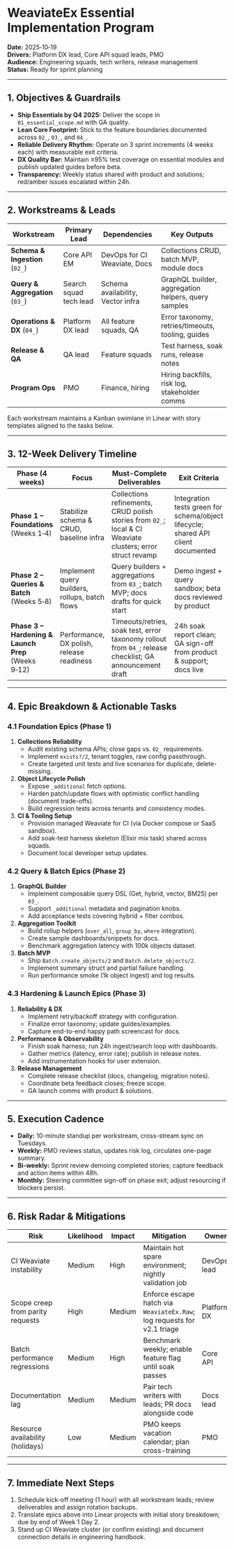 # WeaviateEx Essential Implementation Program

**Date:** 2025‑10‑19  
**Drivers:** Platform DX lead, Core API squad leads, PMO  
**Audience:** Engineering squads, tech writers, release management  
**Status:** Ready for sprint planning

---

## 1. Objectives & Guardrails

- **Ship Essentials by Q4 2025:** Deliver the scope in `01_essential_scope.md` with GA quality.  
- **Lean Core Footprint:** Stick to the feature boundaries documented across `02_`, `03_`, and `04_`.  
- **Reliable Delivery Rhythm:** Operate on 3 sprint increments (4 weeks each) with measurable exit criteria.  
- **DX Quality Bar:** Maintain ≥95% test coverage on essential modules and publish updated guides before beta.  
- **Transparency:** Weekly status shared with product and solutions; red/amber issues escalated within 24h.

---

## 2. Workstreams & Leads

| Workstream | Primary Lead | Dependencies | Key Outputs |
| --- | --- | --- | --- |
| **Schema & Ingestion** (`02_`) | Core API EM | DevOps for CI Weaviate, Docs | Collections CRUD, batch MVP, module docs |
| **Query & Aggregation** (`03_`) | Search squad tech lead | Schema availability, Vector infra | GraphQL builder, aggregation helpers, query samples |
| **Operations & DX** (`04_`) | Platform DX lead | All feature squads, QA | Error taxonomy, retries/timeouts, tooling, guides |
| **Release & QA** | QA lead | Feature squads | Test harness, soak runs, release notes |
| **Program Ops** | PMO | Finance, hiring | Hiring backfills, risk log, stakeholder comms |

Each workstream maintains a Kanban swimlane in Linear with story templates aligned to the tasks below.

---

## 3. 12-Week Delivery Timeline

| Phase (4 weeks) | Focus | Must-Complete Deliverables | Exit Criteria |
| --- | --- | --- | --- |
| **Phase 1 – Foundations** (Weeks 1‑4) | Stabilize schema & CRUD, baseline infra | Collections refinements, CRUD polish stories from `02_`; local & CI Weaviate clusters; error struct revamp | Integration tests green for schema/object lifecycle; shared API client documented |
| **Phase 2 – Queries & Batch** (Weeks 5‑8) | Implement query builders, rollups, batch flows | Query builders + aggregations from `03_`; batch MVP; docs drafts for quick start | Demo ingest + query sandbox; beta docs reviewed by product |
| **Phase 3 – Hardening & Launch Prep** (Weeks 9‑12) | Performance, DX polish, release readiness | Timeouts/retries, soak test, error taxonomy rollout from `04_`; release checklist; GA announcement draft | 24h soak report clean; GA sign-off from product & support; docs live |

---

## 4. Epic Breakdown & Actionable Tasks

### 4.1 Foundation Epics (Phase 1)

1. **Collections Reliability**
   - Audit existing schema APIs; close gaps vs. `02_` requirements.
   - Implement `exists?/2`, tenant toggles, raw config passthrough.
   - Create targeted unit tests and live scenarios for duplicate, delete-missing.
2. **Object Lifecycle Polish**
   - Expose `_additional` fetch options.
   - Harden patch/update flows with optimistic conflict handling (document trade-offs).
   - Build regression tests across tenants and consistency modes.
3. **CI & Tooling Setup**
   - Provision managed Weaviate for CI (via Docker compose or SaaS sandbox).
   - Add soak-test harness skeleton (Elixir mix task) shared across squads.
   - Document local developer setup updates.

### 4.2 Query & Batch Epics (Phase 2)

1. **GraphQL Builder**
   - Implement composable query DSL (Get, hybrid, vector, BM25) per `03_`.
   - Support `_additional` metadata and pagination knobs.
   - Add acceptance tests covering hybrid + filter combos.
2. **Aggregation Toolkit**
   - Build rollup helpers (`over_all`, `group_by`, `where` integration).
   - Create sample dashboards/snippets for docs.
   - Benchmark aggregation latency with 100k objects dataset.
3. **Batch MVP**
   - Ship `Batch.create_objects/2` and `Batch.delete_objects/2`.
   - Implement summary struct and partial failure handling.
   - Run performance smoke (1k object ingest) and log results.

### 4.3 Hardening & Launch Epics (Phase 3)

1. **Reliability & DX**
   - Implement retry/backoff strategy with configuration.
   - Finalize error taxonomy; update guides/examples.
   - Capture end-to-end happy path screencast for docs.
2. **Performance & Observability**
   - Finish soak harness; run 24h ingest/search loop with dashboards.
   - Gather metrics (latency, error rate); publish in release notes.
   - Add instrumentation hooks for user extension.
3. **Release Management**
   - Complete release checklist (docs, changelog, migration notes).
   - Coordinate beta feedback closes; freeze scope.
   - GA launch comms with product & solutions.

---

## 5. Execution Cadence

- **Daily:** 10-minute standup per workstream, cross-stream sync on Tuesdays.  
- **Weekly:** PMO reviews status, updates risk log, circulates one-page summary.  
- **Bi-weekly:** Sprint review demoing completed stories; capture feedback and action items within 48h.  
- **Monthly:** Steering committee sign-off on phase exit; adjust resourcing if blockers persist.

---

## 6. Risk Radar & Mitigations

| Risk | Likelihood | Impact | Mitigation | Owner |
| --- | --- | --- | --- | --- |
| CI Weaviate instability | Medium | High | Maintain hot spare environment; nightly validation job | DevOps lead |
| Scope creep from parity requests | High | Medium | Enforce escape hatch via `WeaviateEx.Raw`; log requests for v2.1 triage | Platform DX |
| Batch performance regressions | Medium | High | Benchmark weekly; enable feature flag until soak passes | Core API |
| Documentation lag | Medium | Medium | Pair tech writers with leads; PR docs alongside code | Docs lead |
| Resource availability (holidays) | Low | Medium | PMO keeps vacation calendar; plan cross-training | PMO |

---

## 7. Immediate Next Steps

1. Schedule kick-off meeting (1 hour) with all workstream leads; review deliverables and assign rotation backups.  
2. Translate epics above into Linear projects with initial story breakdown; due by end of Week 1 Day 2.  
3. Stand up CI Weaviate cluster (or confirm existing) and document connection details in engineering handbook.
